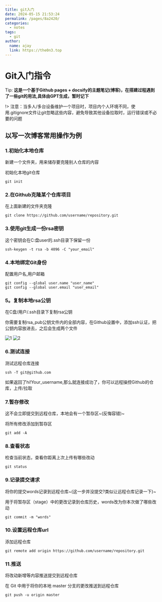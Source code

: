 ```yaml
---
title: git入门
date: 2024-05-15 21:53:24
permalink: /pages/8a2420/
categories:
  - notes
tags:
  - git
author: 
  name: ajay
  link: https://the0n3.top
---
```


# Git入门指令

Tip: **这是一个基于Github pages + docsify的主题笔记(博客)，在搭建过程遇到了一些git的用法,具体由GPT生成，暂时记下**

!> 注意：当多人/多台设备维护一个项目时，项目内个人环境不同，使用.gitignore文件让git忽略这些内容，避免导致其他设备拉取时，运行错误或不必要的问题


## 以写一次博客常用操作为例

### 1.初始化本地仓库

新建一个文件夹，用来储存要克隆别人仓库的内容

初始化本地git仓库

```git
git init  
```

### 2.在Github克隆某个仓库项目

在上面新建的文件夹克隆

 ```git
git clone https://github.com/username/repository.git
```

### 3.使用git生成一份rsa密钥

这个密钥会在C:盘user的.ssh目录下保留一份

 ```git
ssh-keygen -t rsa -b 4096 -C "your_email"
```

### 4.本地绑定Git身份

配置用户名,用户邮箱

```git
git config --global user.name "user_name"    
git config --global user.email "user_email"  
```

### 5。复制本地rsa公钥

在C盘/用户/.ssh目录下复制rsa公钥

你需要复制rsa_pub公钥文件内的全部内容，在Github设置中，添加ssh认证，把公钥内容放进去，之后会生成两个文件

![1](https://the0n3.top/medias/Git_0/1.png)
![2](https://the0n3.top/medias/Git_0/2.png)

### 6.测试连接

测试远程仓库连接

 ```git
ssh -T git@github.com
```

如果返回了hi!Your_username,那么就连接成功了，你可以远程操控Github的仓库，上传/拉取

### 7.暂存修改

这不会立即提交到远程仓库，本地会有一个暂存区~(反悔容错)~

将所有修改添加到暂存区

```git
git add -A 
```

### 8.查看状态

检查当前状态，查看你距离上次上传有哪些改动

```git
git status
```

### 9.记录提交请求

将你的提交words记录到远程仓库~(这一步并没提交?类似让远程仓库记录一下)~

用于将暂存区（stage）中的更改记录到仓库历史，words改为你本次做了哪些改动

```git
git commit -m "words"  
```

### 10.设置远程仓库url

添加远程仓库

```git
git remote add origin https://github.com/username/repository.git
```

### 11.推送

将改动新增等内容推送提交到远程仓库

 在 Git 中用于将你的本地 master 分支的更改推送到远程仓库

```git
git push -u origin master      
```
